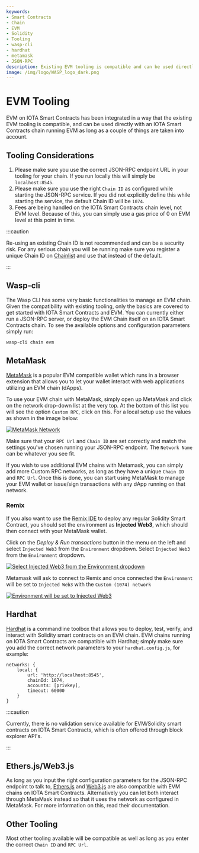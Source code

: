```yaml
---
keywords:
- Smart Contracts
- Chain
- EVM
- Solidity
- Tooling
- wasp-cli
- hardhat
- metamask
- JSON-RPC
description: Existing EVM tooling is compatible and can be used directly with an IOTA Smart Contracts chain running EVM. You can configure hardhat, metamask, remix, Ether.js and Web3.js among others.
image: /img/logo/WASP_logo_dark.png
---
```

# EVM Tooling

EVM on IOTA Smart Contracts has been integrated in a way that the existing EVM tooling is compatible, and can be used directly with an IOTA Smart Contracts chain running EVM as long as a couple of things are taken into account.

## Tooling Considerations

 1. Please make sure you use the correct JSON-RPC endpoint URL in your tooling for your chain. If you run locally this will simply be `localhost:8545`.
 2. Please make sure you use the right `Chain ID` as configured while starting the JSON-RPC service. If you did not explicitly define this while starting the service, the default Chain ID will be `1074`. 
 3. Fees are being handled on the IOTA Smart Contracts chain level, not EVM level. Because of this, you can simply use a gas price of 0 on EVM level at this point in time.

:::caution

Re-using an existing Chain ID is not recommended and can be a security risk. For any serious chain you will be running make sure you register a unique Chain ID on [Chainlist](https://chainlist.org/) and use that instead of the default.

:::

## Wasp-cli

The Wasp CLI has some very basic functionalities to manage an EVM chain. Given the compatibility with existing tooling, only the basics are covered to get started with IOTA Smart Contracts and EVM. You can currently either run a JSON-RPC server, or deploy the EVM Chain itself on an IOTA Smart Contracts chain. To see the available options and configuration parameters simply run:

```bash
wasp-cli chain evm
```

## MetaMask

[MetaMask](https://metamask.io/) is a popular EVM compatible wallet which runs in a browser extension that allows you to let your wallet interact with web applications utilizing an EVM chain (dApps). 

To use your EVM chain with MetaMask, simply open up MetaMask and click on the network drop-down list at the very top. At the bottom of this list you will see the option `Custom RPC`, click on this. For a local setup use the values as shown in the image below:

[![MetaMask Network](/img/metamask_network.png)](/img/metamask_network.png)

Make sure that your `RPC Url` and `Chain ID` are set correctly and match the settings you've chosen running your JSON-RPC endpoint. The `Network Name` can be whatever you see fit.

If you wish to use additional EVM chains with Metamask, you can simply add more Custom RPC networks, as long as they have a unique `Chain ID` and `RPC Url`. Once this is done, you can start using MetaMask to manage your EVM wallet or issue/sign transactions with any dApp running on that network. 

### Remix 

If you also want to use the [Remix IDE](https://remix.ethereum.org/) to deploy any regular Solidity Smart Contract, you should set the environment as **Injected Web3**, which should then connect with your MetaMask wallet.

Click on the _Deploy & Run transactions_ button in the menu on the left and select `Injected Web3` from the `Environment` dropdown.
Select `Injected Web3` from the `Environment` dropdown.

[![Select Injected Web3 from the Environment dropdown](https://user-images.githubusercontent.com/7383572/146169413-fd0992e3-7c2d-4c66-bf84-8dd4f2f492a7.png)](https://user-images.githubusercontent.com/7383572/146169413-fd0992e3-7c2d-4c66-bf84-8dd4f2f492a7.png)

Metamask will ask to connect to Remix and once connected the `Environment` will be set to `Injected Web3` with the `Custom (1074) network`  

[![Environment will be set to Injected Web3](https://user-images.githubusercontent.com/7383572/146169653-fd692eab-6e74-4b17-8833-bd87dafc0ce2.png)](https://user-images.githubusercontent.com/7383572/146169653-fd692eab-6e74-4b17-8833-bd87dafc0ce2.png)



## Hardhat

[Hardhat](https://hardhat.org/) is a commandline toolbox that allows you to deploy, test, verify, and interact with Solidity smart contracts on an EVM chain. EVM chains running on IOTA Smart Contracts are compatible with Hardhat; simply make sure you add the correct network parameters to your `hardhat.config.js`, for example:

```javascript=
networks: {
    local: {
        url: 'http://localhost:8545',
        chainId: 1074,
        accounts: [privkey],
        timeout: 60000
    }
}
```

:::caution

Currently, there is no validation service available for EVM/Solidity smart contracts on IOTA Smart Contracts, which is often offered through block explorer API's.

:::


## Ethers.js/Web3.js

As long as you input the right configuration parameters for the JSON-RPC endpoint to talk to, [Ethers.js](https://docs.ethers.io/) and [Web3.js](https://web3js.readthedocs.io/) are also compatible with EVM chains on IOTA Smart Contracts. Alternatively you can let both interact through MetaMask instead so that it uses the network as configured in MetaMask. For more information on this, read their documentation.

## Other Tooling

Most other tooling available will be compatible as well as long as you enter the correct `Chain ID` and `RPC Url`. 
